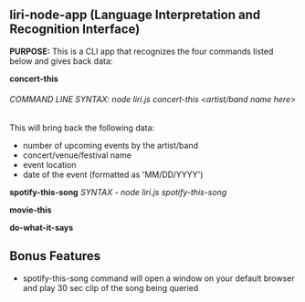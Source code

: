 ## liri-node-app (Language Interpretation and Recognition Interface)
**PURPOSE:** This is a CLI app that recognizes the four commands listed below and gives back data:

**concert-this**
###### COMMAND LINE SYNTAX: node liri.js concert-this <artist/band name here>
This will bring back the following data:
  * number of upcoming events by the artist/band
  * concert/venue/festival name
  * event location
  * date of the event (formatted as 'MM/DD/YYYY')
  
[]()

**spotify-this-song** *SYNTAX - node liri.js spotify-this-song <song name here>*
  
**movie-this**

**do-what-it-says**

## Bonus Features
* spotify-this-song command will open a window on your default browser and play 30 sec clip of the song being queried
